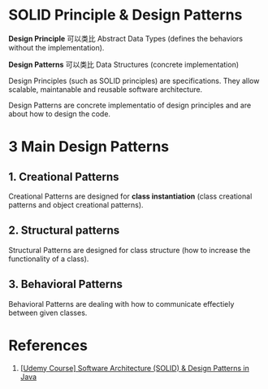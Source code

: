 # SOLID Principle & Design Patterns

**Design Principle** 可以类比 Abstract Data Types (defines the behaviors without the implementation). 

**Design Patterns** 可以类比 Data Structures (concrete implementation)

Design Principles (such as SOLID principles) are specifications. They allow scalable, maintanable and reusable software architecture.

Design Patterns are concrete implementatio of design principles and are about how to design the code.


# 3 Main Design Patterns

## 1. Creational Patterns

Creational Patterns are designed for **class instantiation** (class creational patterns and object creational patterns).

## 2. Structural patterns

Structural Patterns are designed for class structure (how to increase the functionality of a class).

## 3. Behavioral Patterns

Behavioral Patterns are dealing with how to communicate effectiely between given classes.


# References

1. [[Udemy Course] Software Architecture (SOLID) & Design Patterns in Java](https://www.udemy.com/course/basics-of-software-architecture-design-in-java/)

